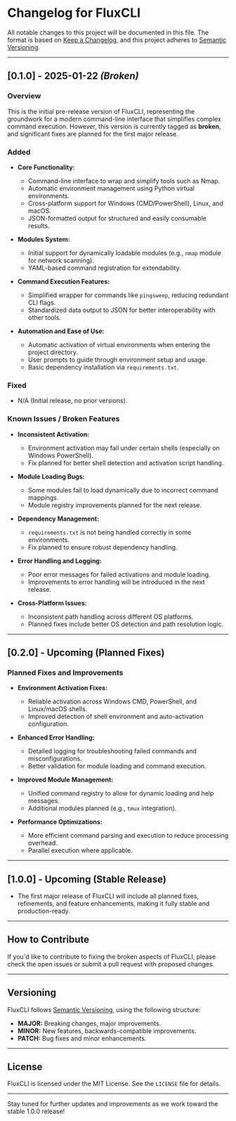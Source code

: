 # **Changelog for FluxCLI**

All notable changes to this project will be documented in this file. The format is based on [Keep a Changelog](https://keepachangelog.com/en/1.0.0/), and this project adheres to [Semantic Versioning](https://semver.org/spec/v2.0.0.html).

---

## **[0.1.0] - 2025-01-22** *(Broken)*

### **Overview**

This is the initial pre-release version of FluxCLI, representing the groundwork for a modern command-line interface that simplifies complex command execution. However, this version is currently tagged as **broken**, and significant fixes are planned for the first major release.

### **Added**

- **Core Functionality:**
  - Command-line interface to wrap and simplify tools such as Nmap.
  - Automatic environment management using Python virtual environments.
  - Cross-platform support for Windows (CMD/PowerShell), Linux, and macOS.
  - JSON-formatted output for structured and easily consumable results.

- **Modules System:**
  - Initial support for dynamically loadable modules (e.g., `nmap` module for network scanning).
  - YAML-based command registration for extendability.

- **Command Execution Features:**
  - Simplified wrapper for commands like `pingsweep`, reducing redundant CLI flags.
  - Standardized data output to JSON for better interoperability with other tools.

- **Automation and Ease of Use:**
  - Automatic activation of virtual environments when entering the project directory.
  - User prompts to guide through environment setup and usage.
  - Basic dependency installation via `requirements.txt`.

### **Fixed**

- N/A (Initial release, no prior versions).

### **Known Issues / Broken Features**

- **Inconsistent Activation:**  
  - Environment activation may fail under certain shells (especially on Windows PowerShell).  
  - Fix planned for better shell detection and activation script handling.

- **Module Loading Bugs:**  
  - Some modules fail to load dynamically due to incorrect command mappings.  
  - Module registry improvements planned for the next release.

- **Dependency Management:**  
  - `requirements.txt` is not being handled correctly in some environments.  
  - Fix planned to ensure robust dependency handling.

- **Error Handling and Logging:**  
  - Poor error messages for failed activations and module loading.  
  - Improvements to error handling will be introduced in the next release.

- **Cross-Platform Issues:**  
  - Inconsistent path handling across different OS platforms.
  - Planned fixes include better OS detection and path resolution logic.

---

## **[0.2.0] - Upcoming (Planned Fixes)**

### **Planned Fixes and Improvements**

- **Environment Activation Fixes:**
  - Reliable activation across Windows CMD, PowerShell, and Linux/macOS shells.
  - Improved detection of shell environment and auto-activation configuration.

- **Enhanced Error Handling:**
  - Detailed logging for troubleshooting failed commands and misconfigurations.
  - Better validation for module loading and command execution.

- **Improved Module Management:**
  - Unified command registry to allow for dynamic loading and help messages.
  - Additional modules planned (e.g., `tmux` integration).

- **Performance Optimizations:**
  - More efficient command parsing and execution to reduce processing overhead.
  - Parallel execution where applicable.

---

## **[1.0.0] - Upcoming (Stable Release)**

- The first major release of FluxCLI will include all planned fixes, refinements, and feature enhancements, making it fully stable and production-ready.

---

## **How to Contribute**

If you'd like to contribute to fixing the broken aspects of FluxCLI, please check the open issues or submit a pull request with proposed changes.

---

## **Versioning**

FluxCLI follows [Semantic Versioning](https://semver.org/), using the following structure:

- **MAJOR:** Breaking changes, major improvements.
- **MINOR:** New features, backwards-compatible improvements.
- **PATCH:** Bug fixes and minor enhancements.

---

## **License**

FluxCLI is licensed under the MIT License. See the `LICENSE` file for details.

---

Stay tuned for further updates and improvements as we work toward the stable 1.0.0 release!